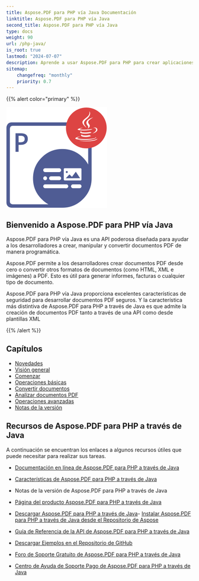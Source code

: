 ```yaml
---
title: Aspose.PDF para PHP vía Java Documentación
linktitle: Aspose.PDF para PHP vía Java
second_title: Aspose.PDF para PHP vía Java
type: docs
weight: 90
url: /php-java/
is_root: true
lastmod: "2024-07-07"
description: Aprende a usar Aspose.PDF para PHP para crear aplicaciones para el procesamiento de documentos PDF. Explora tutoriales, código de ejemplo y más.
sitemap:
    changefreq: "monthly"
    priority: 0.7
---
```


{{% alert color="primary" %}}

![Aspose.PDF para PHP vía Java](aspose_pdf-for-php-java.png)

## Bienvenido a Aspose.PDF para PHP vía Java

Aspose.PDF para PHP vía Java es una API poderosa diseñada para ayudar a los desarrolladores a crear, manipular y convertir documentos PDF de manera programática.

Aspose.PDF permite a los desarrolladores crear documentos PDF desde cero o convertir otros formatos de documentos (como HTML, XML e imágenes) a PDF. Esto es útil para generar informes, facturas o cualquier tipo de documento.

Aspose.PDF para PHP vía Java proporciona excelentes características de seguridad para desarrollar documentos PDF seguros.
 Y la característica más distintiva de Aspose.PDF para PHP a través de Java es que admite la creación de documentos PDF tanto a través de una API como desde plantillas XML

{{% /alert %}}

## Capítulos

- [Novedades](/pdf/php-java/whatsnew/)
- [Visión general](/pdf/php-java/overview/)
- [Comenzar](/pdf/php-java/get-started/)
- [Operaciones básicas](/pdf/php-java/basic-operations/)
- [Convertir documentos](/pdf/php-java/converting/)
- [Analizar documentos PDF](/pdf/php-java/parsing/)
- [Operaciones avanzadas](/pdf/php-java/advanced-operations/)
- [Notas de la versión]()

## Recursos de Aspose.PDF para PHP a través de Java

A continuación se encuentran los enlaces a algunos recursos útiles que puede necesitar para realizar sus tareas.

- [Documentación en línea de Aspose.PDF para PHP a través de Java](/pdf/php-java/)
- [Características de Aspose.PDF para PHP a través de Java](/pdf/java/key-features/)
- Notas de la versión de Aspose.PDF para PHP a través de Java
- [Página del producto Aspose.PDF para PHP a través de Java](https://products.aspose.com/pdf/php-java/)

- [Descargar Aspose.PDF para PHP a través de Java](https://github.com/aspose-pdf/Aspose.PDF-for-PHP-via-Java)- [Instalar Aspose.PDF para PHP a través de Java desde el Repositorio de Aspose](/pdf/php-java/installation/)
- [Guía de Referencia de la API de Aspose.PDF para PHP a través de Java](https://reference.aspose.com/java/pdf)
- [Descargar Ejemplos en el Repositorio de GitHub](https://github.com/aspose-pdf/Aspose.PDF-for-PHP-via-Java)
- [Foro de Soporte Gratuito de Aspose.PDF para PHP a través de Java](https://forum.aspose.com/c/pdf)
- [Centro de Ayuda de Soporte Pago de Aspose.PDF para PHP a través de Java](https://helpdesk.aspose.com/)